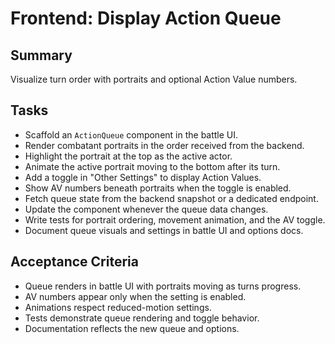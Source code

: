 # Frontend: Display Action Queue

## Summary
Visualize turn order with portraits and optional Action Value numbers.

## Tasks
- Scaffold an `ActionQueue` component in the battle UI.
- Render combatant portraits in the order received from the backend.
- Highlight the portrait at the top as the active actor.
- Animate the active portrait moving to the bottom after its turn.
- Add a toggle in "Other Settings" to display Action Values.
- Show AV numbers beneath portraits when the toggle is enabled.
- Fetch queue state from the backend snapshot or a dedicated endpoint.
- Update the component whenever the queue data changes.
- Write tests for portrait ordering, movement animation, and the AV toggle.
- Document queue visuals and settings in battle UI and options docs.

## Acceptance Criteria
- Queue renders in battle UI with portraits moving as turns progress.
- AV numbers appear only when the setting is enabled.
- Animations respect reduced-motion settings.
- Tests demonstrate queue rendering and toggle behavior.
- Documentation reflects the new queue and options.
